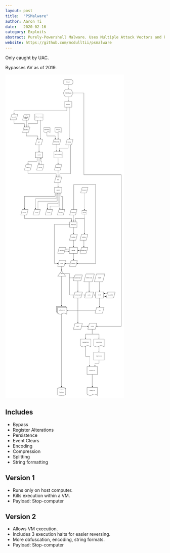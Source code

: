 ```yaml
---
layout: post
title:  "PSMalware"
author: Aaron Ti
date:   2020-02-16
category: Exploits
abstract: Purely-Powershell Malware. Uses Multiple Attack Vectors and Retrieves Sequential Payload from C&C
website: https://github.com/mcdulltii/psmalware
---
```


Only caught by UAC.

Bypasses AV as of 2019.

![PSMalware](https://raw.githubusercontent.com/mcdulltii/psmalware/master/mal.png)

## Includes
- Bypass
- Register Alterations
- Persistence
- Event Clears
- Encoding
- Compression
- Splitting
- String formatting

## Version 1
- Runs only on host computer.
- Kills execution within a VM.
- Payload: Stop-computer

## Version 2
- Allows VM execution.
- Includes 3 execution halts for easier reversing.
- More obfuscation, encoding, string formats.
- Payload: Stop-computer
